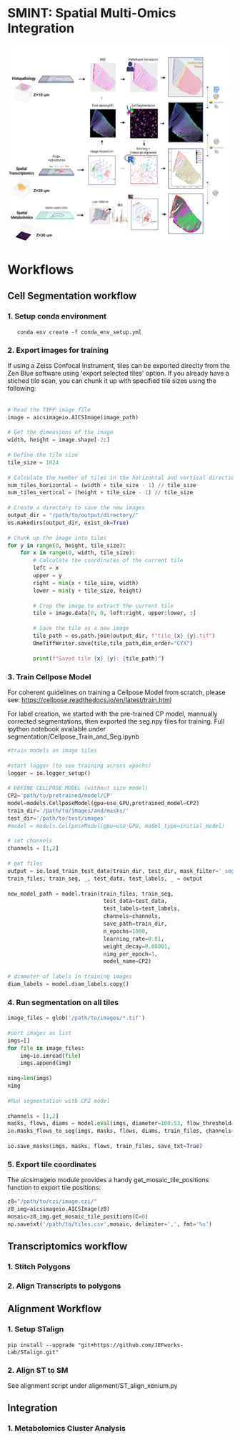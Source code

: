 # SMINT: Spatial Multi-Omics Integration

![Workflow Image](https://github.com/JurgenKriel/SMINT/raw/main/SpatialSegPaper_v2.png)

# Workflows

## Cell Segmentation workflow

### 1. Setup conda environment

```
   conda env create -f conda_env_setup.yml
```
### 2. Export images for training

If using a Zeiss Confocal Instrument, tiles can be exported direclty from the Zen Blue software using 'export selected tiles' option. 
If you already have a stiched tile scan, you can chunk it up with specified tile sizes using the following: 

```python

# Read the TIFF image file
image = aicsimageio.AICSImage(image_path)

# Get the dimensions of the image
width, height = image.shape[-2:]

# Define the tile size
tile_size = 1024

# Calculate the number of tiles in the horizontal and vertical directions
num_tiles_horizontal = (width + tile_size - 1) // tile_size
num_tiles_vertical = (height + tile_size - 1) // tile_size

# Create a directory to save the new images
output_dir = "/path/to/output/directory/"
os.makedirs(output_dir, exist_ok=True)

# Chunk up the image into tiles
for y in range(0, height, tile_size):
    for x in range(0, width, tile_size):
        # Calculate the coordinates of the current tile
        left = x
        upper = y
        right = min(x + tile_size, width)
        lower = min(y + tile_size, height)

        # Crop the image to extract the current tile
        tile = image.data[0, 0, left:right, upper:lower, :]

        # Save the tile as a new image
        tile_path = os.path.join(output_dir, f"tile_{x}_{y}.tif")
        OmeTiffWriter.save(tile,tile_path,dim_order="CYX")

        print(f"Saved tile {x}_{y}: {tile_path}")
```


### 3. Train Cellpose Model 

For coherent guidelines on training a Cellpose Model from scratch, please see: https://cellpose.readthedocs.io/en/latest/train.html

For label creation, we started with the pre-trained CP model, mannually corrected segmentations, then exported the seg.npy files for training.
Full ipython notebook available under segmentation/Cellpose_Train_and_Seg.ipynb

```python
#train models on image tiles 

#start logger (to see training across epochs)
logger = io.logger_setup()

# DEFINE CELLPOSE MODEL (without size model)
CP2='path/to/pretrained/model/CP'
model=models.CellposeModel(gpu=use_GPU,pretrained_model=CP2)
train_dir='/path/to/images/and/masks/'
test_dir='/path/to/test/images'
#model = models.CellposeModel(gpu=use_GPU, model_type=initial_model)

# set channels
channels = [1,2]

# get files
output = io.load_train_test_data(train_dir, test_dir, mask_filter='_seg.npy')
train_files, train_seg, _, test_data, test_labels, _ = output

new_model_path = model.train(train_files, train_seg, 
                              test_data=test_data,
                              test_labels=test_labels,
                              channels=channels, 
                              save_path=train_dir, 
                              n_epochs=1000,
                              learning_rate=0.01, 
                              weight_decay=0.00001, 
                              nimg_per_epoch=1,
                              model_name=CP2)

# diameter of labels in training images
diam_labels = model.diam_labels.copy()

```

### 4. Run segmentation on all tiles

```python
image_files = glob('/path/to/images/*.tif')

#sort images as list
imgs=[]
for file in image_files:
    img=io.imread(file)
    imgs.append(img)

nimg=len(imgs)
nimg

#Run segmentation with CP2 model

channels = [1,2]
masks, flows, diams = model.eval(imgs, diameter=100.53, flow_threshold=3,cellprob_threshold=-3, channels=channels, min_size=99, normalize=True)
io.masks_flows_to_seg(imgs, masks, flows, diams, train_files, channels=channels)

io.save_masks(imgs, masks, flows, train_files, save_txt=True)
```

### 5. Export tile coordinates
The aicsimageio module provides a handy get_mosaic_tile_positions function to export tile positions:
```python
z8="/path/to/czi/image.czi/"
z8_img=aicsimageio.AICSImage(z8)
mosaic=z8_img.get_mosaic_tile_positions(C=0)
np.savetxt('/path/to/tiles.csv',mosaic, delimiter=',', fmt='%s')
```


## Transcriptomics workflow  

### 1. Stitch Polygons

### 2. Align Transcripts to polygons

## Alignment Workflow

### 1. Setup STalign

```
pip install --upgrade "git+https://github.com/JEFworks-Lab/STalign.git"
```

### 2. Align ST to SM
See alignment script under alignment/ST_align_xenium.py


## Integration 

### 1. Metabolomics Cluster Analysis 
